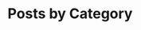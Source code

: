 ---
title: "Posts by Category"
permalink: /categories/
layout: categories
author_profile: true
entries_layout: grid
sidebar_main: true
---